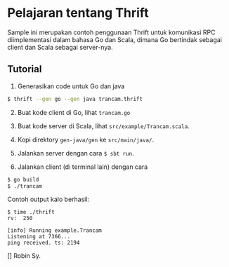 
Pelajaran tentang Thrift
==========================

Sample ini merupakan contoh penggunaan Thrift untuk komunikasi 
RPC diimplementasi dalam bahasa Go dan Scala, dimana Go bertindak
sebagai client dan Scala sebagai server-nya.

Tutorial
-----------

1. Generasikan code untuk Go dan java

```bash
$ thrift --gen go --gen java trancam.thrift
```

2. Buat kode client di Go, lihat `trancam.go`

3. Buat kode server di Scala, lihat `src/example/Trancam.scala`.
4. Kopi direktory `gen-java/gen` ke `src/main/java/`.
5. Jalankan server dengan cara `$ sbt run`.
6. Jalankan client (di terminal lain) dengan cara
```bash
$ go build
$ ./trancam
```

Contoh output kalo berhasil:

``` # client
$ time ./thrift
rv:  250
```

``` # server
[info] Running example.Trancam 
Listening at 7366...
ping received. ts: 2194
```

[] Robin Sy.



